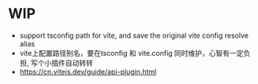 # WIP

- support tsconfig path for vite, and save the original vite config resolve alias
- vite上配置路径别名，要在tsconfig 和 vite.config 同时维护，心智有一定负担, 写个小插件自动转转
- <https://cn.vitejs.dev/guide/api-plugin.html>
